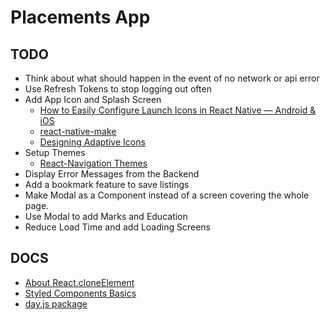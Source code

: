 # Placements App

## TODO

- Think about what should happen in the event of no network or api error
- Use Refresh Tokens to stop logging out often
- Add App Icon and Splash Screen
  - [How to Easily Configure Launch Icons in React Native — Android & iOS](https://medium.com/react-native-training/how-to-easily-configure-launch-icons-in-react-native-android-ios-2e1f351496ed)
  - [react-native-make](https://github.com/bamlab/react-native-make)
  - [Designing Adaptive Icons](https://medium.com/google-design/designing-adaptive-icons-515af294c783)
- Setup Themes
  - [React-Navigation Themes](https://reactnavigation.org/docs/themes/)
- Display Error Messages from the Backend
- Add a bookmark feature to save listings
- Make Modal as a Component instead of a screen covering the whole page.
- Use Modal to add Marks and Education
- Reduce Load Time and add Loading Screens

## DOCS

- [About React.cloneElement](https://medium.com/trabe/advanced-composition-in-react-cloneelement-hocs-and-renderprops-a20971aec50e)
- [Styled Components Basics](https://styled-components.com/docs/basics)
- [day.js package](https://github.com/iamkun/dayjs)
